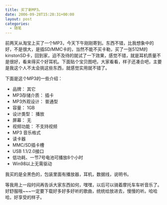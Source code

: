 ```yaml
---
title: 买了新MP3。
date: 2006-09-28T15:28:31+00:00
layout: post
categories:
  - 随笔
---
```

前两天从淘宝上买了一个MP3，今天下午刚刚寄到。东西不错，比我想象中的好，不是很大，是插SD/MMC卡的，当然不能不买卡勒，买了一张512M的kinstonSD卡，回到家，迫不及待的就试了一下效果，感觉不错，就是耳机质量不是很好，看来得买个好耳机。下面贴个宝贝图吧，大家看看，样子还凑合吧，主要是我这个人不太会挑这些东西，就感觉实用就不错了。

下面是这个MP3的一些介绍：

- 品牌： 其它
- MP3存储介质： 插卡
- MP3外观设计： 普通型
- 容量： 1GB
- 设计类型： 播放
- 屏幕： 无
- 视频功能： 不支持视频
- MP3 音乐格式
- 读卡器
- MMC/SD插卡槽
- USB 1.1/2.0接口
- 低功耗、一节7号电池可播放8个小时
- Win98以上无需驱动

我买的是全黑色的，包装里面有播放器，耳机，数据线，说明书。

等我用上一段时间再告诉大家东西如何，嘿嘿，以后可以骑着摩托车车听音乐了。好舒服哦~~~一定要下载好多好多好听的歌曲，统统给放进去，慢慢的听。哈哈哈，好享受的样子。